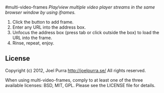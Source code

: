#multi-video-frames
*Play/view multiple video player streams in the same browser window by using iframes.*

1. Click the button to add frame.
1. Enter any URL into the address box.
1. Unfocus the address box (press tab or click outside the box) to load the URL into the frame.
1. Rinse, repeat, enjoy.

## License
Copyright (c) 2012, Joel Purra <http://joelpurra.se/>
All rights reserved.

When using multi-video-frames, comply to at least one of the three available licenses: BSD, MIT, GPL.
Please see the LICENSE file for details.
